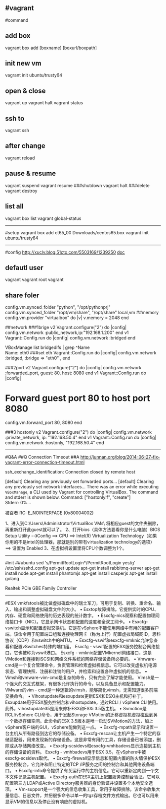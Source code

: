 #vagrant
---
#command
## add box
vagrant box add [boxname] [boxurl/boxpath] 
## init new vm
vagrant init ubuntu/trusty64
## open & close
vagrant up
vagrant halt
vagrant status  
## ssh to
vagrant ssh
## after change 
vagrant reload
## pause & resume
vagrant suspend
vagrant resume
###shutdown
vagrant halt 
###delete
vagrant destroy

## list all
vagrant box list
vagrant global-status



---
#setup
vagrant box add ct65_00 Downloads/centos65.box 
vagrant init ubuntu/trusty64

---
#config
http://xuclv.blog.51cto.com/5503169/1239250
[doc](http://docs.vagrantup.com/v2/)

## defautl user
vagrant vagrant
root vagrant

## share foler
config.vm.synced_folder "python", "/opt/pythonprj"
config.vm.synced_folder "/opt/vm/share", "/opt/share"
local,vm
##memory
config.vm.provider "virtualbox" do |v|
  v.memory = 2048
end


##network
###1brige 
v2
Vagrant.configure("2") do |config|
  config.vm.network :public_network,ip:"192.168.1.200"
end
v1
Vagrant::Config.run do |config|
  config.vm.network :bridged
end

VBoxManage list bridgedifs | grep ^Name  
    Name:            eth0
###set eth
Vagrant::Config.run do |config|
  config.vm.network :bridged, :bridge => "eth0" ,
end

###2port
v2
Vagrant.configure("2") do |config|
  config.vm.network :forwarded_port, guest: 80, host: 8080
end
v1
Vagrant::Config.run do |config|
  # Forward guest port 80 to host port 8080
  config.vm.forward_port 80, 8080
end

###3 hostonly
v2
Vagrant.configure("2") do |config|
  config.vm.network :private_network, ip: "192.168.50.4"
end
v1
Vagrant::Config.run do |config|
  config.vm.network :hostonly, "192.168.50.4"
end



---
#Q&A
##Q Connection Timeout
##A
http://junnan.org/blog/2014-06-27-fix-vagrant-error-connection-timeout.html

ssh_exchange_identification: Connection closed by remote host


[default] Clearing any previously set forwarded ports... 
[default] Clearing any previously set network interfaces... 
There was an error while executing `VBoxManage`, a CLI used by Vagrant 
for controlling VirtualBox. The command and stderr is shown below. 
Command: ["hostonlyif", "create"]  
Stderr: 0%...


被召者 RC: E_NOINTERFACE (0x80004002)



1、进入到C:\Users\Administrator\VirtualBox VMs\ 将相应guest的文件夹删除，再重新打开此guest就可以了。
2、打开bios（具体方法要看你是什么电脑）BIOS Setup Utility --》Config ==> CPU ==> Intel(R) Virtualization Technology（如果你用的不是intel的处理器，那就是别的带有virtualization technology的选项） ==> 设置为 Enabled 
3、在虚拟机设置里将CPU个数调整为1个。



---
#init
##ubuntu
sed 's/PermitRootLogin*/PermitRootLogin yes/g' /etc/ssh/sshd_config
apt-get update
apt-get install rabbitmq-server
apt-get install node
apt-get install phantomjs
apt-get install casperjs
apt-get install golang


Realtek PCIe GBE Family Controller



---
#ESX
vmkfstools被比做虚拟磁盘中的瑞士军刀，可用于复制、转换、重命名、输入、输出和调整虚拟磁盘文件的大小。 
• Esxtop故障排除。它提供实时的CPU、内存、硬盘和网络使用的历史表现的统计数字。 
• Esxcfg-nics观察和配置物理网络接口卡（NIC）。它显示网卡状态和配置的速度和全双工网卡。 
• Esxcfg-vswitch显示和配置虚拟交换机。它是在vSphere不能使用网络中有用的配置客户端。该命令用于配置端口组和连接物理网卡（称为上行）配置虚拟局域网ID，思科协议（CDP）和vswitch中的MTU。 
• Esxcfg-vswif和esxcfg-vmknic允许您查看和配置vSwitches特殊的端口组。 Esxcfg - vswif配置的ESX服务控制台网络接口，它也被称为vswif港口。 Esxcfg - vmknic配置VMkernel网络接口，这是VMotion和连接到iSCSI和网络文件系统的网络存储设备所必要的。 
• Vmware-cmd是一个复合管理命令，负责管理和检索虚拟机信息。它可以改变虚拟机电源状态、管理快照、注册和注销的用户，并检索和设置各种虚拟机的信息。 
• Vimsh和vmware-vim-cmd是复杂的命令，只有完全了解才能使用。 Vimsh是一个强大的交互式框架，有很多允许执行的命令，以及具备显示和配置能力。 VMware的vim - cmd是一种逻辑的vimsh，能够简化vimsh，无需知道很多前端交换命令。 
• Vihostupdate和esxupdate更新ESX和ESXi主机和打补丁。 Esxupdate用于ESX服务控制台和vihostupdate，通过RCLI / vSphere CLI使用。此外，vihostupdate35是用来修补ESX和ESXi 3.5版主机。 
• Svmotion是RCLI/vSphere CLI命令，用于发起Storage VMotion的迁移虚拟机虚拟磁盘到另一个数据存储空间。此命令的ESX 3.5版本是唯一启动SVMotion的方法，加上vSphere客户端的GUI，vSphere能做到这一点。 
• Esxcfg-mpath显示和设置一台主机从所有路径到达它的存储设备。 
• Esxcfg-rescan让主机产生一个特定的存储适配器，用来发现新的存储设备。这是非常有用的工具，存储设备已被添加，删除或从存储网络改变。 
• Esxcfg-scsidevs和esxcfg-vmhbadevs显示连接到主机的存储设备的资料。 Esxcfg - vmhbadevs用于ESX 3.5，在vSphere中被 esxcfg-scsidevs取代。 
• Esxcfg-firewall显示信息和配置内置的防火墙保护ESX服务控制台。它允许和阻止特定的TCP /IP服务之间的控制台和其他网络设备端口。 
• Esxcfg-info命令提供了有关运行中的主机信息。它可以重新定向到一个文本文件记录主机配置。 
• Esxcfg-auth在ESX主机上配置服务控制台验证。它可以配置第三方LDAP或Active Directory服务器的身份验证并设置多个本地安全选项。 
• Vm-support是一个强大的信息收集工具，常用于故障排除。该命令收集大量信息、日志文件，并把很多命令以单一的tgz存档文件方式输出。它也可以用来显示VM的信息以及停止没有响应的虚拟机。























